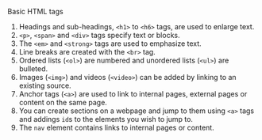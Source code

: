 Basic HTML tags

1. Headings and sub-headings, `<h1>` to `<h6>` tags, are used to enlarge text.
2. `<p>`, `<span>` and `<div>` tags specify text or blocks.
3. The `<em>` and `<strong>` tags are used to emphasize text.
4. Line breaks are created with the `<br>` tag.
5. Ordered lists (`<ol>`) are numbered and unordered lists (`<ul>`) are bulleted.
6. Images (`<img>`) and videos (`<video>`) can be added by linking to an existing source.
7. Anchor tags (`<a>`) are used to link to internal pages, external pages or content on the same page.
8. You can create sections on a webpage and jump to them using `<a>` tags and addings `id`s to the elements you wish to jump to.
9. The `nav` element contains links to internal pages or content.